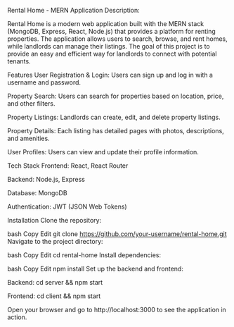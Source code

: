 Rental Home - MERN Application
Description:

Rental Home is a modern web application built with the MERN stack (MongoDB, Express, React, Node.js) that provides a platform for renting properties. The application allows users to search, browse, and rent homes, while landlords can manage their listings. The goal of this project is to provide an easy and efficient way for landlords to connect with potential tenants.

Features
User Registration & Login: Users can sign up and log in with a username and password.

Property Search: Users can search for properties based on location, price, and other filters.

Property Listings: Landlords can create, edit, and delete property listings.

Property Details: Each listing has detailed pages with photos, descriptions, and amenities.

User Profiles: Users can view and update their profile information.

Tech Stack
Frontend: React, React Router

Backend: Node.js, Express

Database: MongoDB

Authentication: JWT (JSON Web Tokens)

Installation
Clone the repository:

bash
Copy
Edit
git clone https://github.com/your-username/rental-home.git
Navigate to the project directory:

bash
Copy
Edit
cd rental-home
Install dependencies:

bash
Copy
Edit
npm install
Set up the backend and frontend:

Backend: cd server && npm start

Frontend: cd client && npm start

Open your browser and go to http://localhost:3000 to see the application in action.
